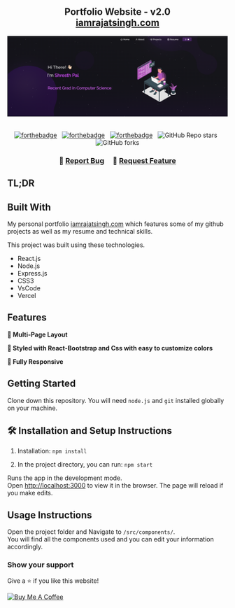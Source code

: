 <h2 align="center">
  <br>Portfolio Website - v2.0<br/>
  <a href="https://iamrajatsingh.com/" target="_blank">iamrajatsingh.com</a>
</h2>
<div align="center">
  <img alt="Demo" src="./Images/readme-img1.png" />
</div>

<br/>

<center>

[![forthebadge](https://forthebadge.com/images/badges/built-with-love.svg)](https://forthebadge.com) &nbsp;
[![forthebadge](https://forthebadge.com/images/badges/made-with-javascript.svg)](https://forthebadge.com) &nbsp;
[![forthebadge](https://forthebadge.com/images/badges/open-source.svg)](https://forthebadge.com) &nbsp;
![GitHub Repo stars](https://img.shields.io/github/stars/iamrajatsingh1/portfolio-v2?color=red&logo=github&style=for-the-badge) &nbsp;
![GitHub forks](https://img.shields.io/github/forks/iamrajatsingh1/portfolio-v2?color=red&logo=github&style=for-the-badge)

</center>

<h3 align="center">
    🔹
    <a href="https://github.com/iamrajatsingh1/portfolio-v2/issues">Report Bug</a> &nbsp; &nbsp;
    🔹
    <a href="https://github.com/iamrajatsingh1/portfolio-v2/issues">Request Feature</a>
</h3>

## TL;DR

## Built With

My personal portfolio <a href="https://iamrajatsingh.com/" target="_blank">iamrajatsingh.com</a> which features some of my github projects as well as my resume and technical skills.<br/>

This project was built using these technologies.

- React.js
- Node.js
- Express.js
- CSS3
- VsCode
- Vercel

## Features

**📖 Multi-Page Layout**

**🎨 Styled with React-Bootstrap and Css with easy to customize colors**

**📱 Fully Responsive**

## Getting Started

Clone down this repository. You will need `node.js` and `git` installed globally on your machine.

## 🛠 Installation and Setup Instructions

1. Installation: `npm install`

2. In the project directory, you can run: `npm start`

Runs the app in the development mode.\
Open [http://localhost:3000](http://localhost:3000) to view it in the browser.
The page will reload if you make edits.

## Usage Instructions

Open the project folder and Navigate to `/src/components/`. <br/>
You will find all the components used and you can edit your information accordingly.

### Show your support

Give a ⭐ if you like this website!

<a href="https://www.buymeacoffee.com/iamrajatsingh" target="_blank"><img src="https://cdn.buymeacoffee.com/buttons/v2/default-violet.png" alt="Buy Me A Coffee" height= "60px" width= "217px" ></a>
